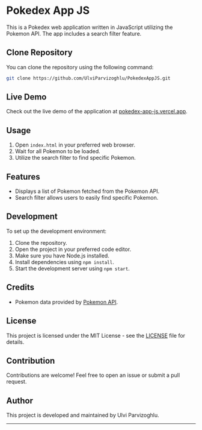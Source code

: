 # Pokedex App JS

This is a Pokedex web application written in JavaScript utilizing the Pokemon API. The app includes a search filter feature.

## Clone Repository

You can clone the repository using the following command:

```bash
git clone https://github.com/UlviParvizoghlu/PokedexAppJS.git
```

## Live Demo

Check out the live demo of the application at [pokedex-app-js.vercel.app](https://pokedex-app-js.vercel.app).

## Usage

1. Open `index.html` in your preferred web browser.
2. Wait for all Pokemon to be loaded.
3. Utilize the search filter to find specific Pokemon.

## Features

- Displays a list of Pokemon fetched from the Pokemon API.
- Search filter allows users to easily find specific Pokemon.

## Development

To set up the development environment:

1. Clone the repository.
2. Open the project in your preferred code editor.
3. Make sure you have Node.js installed.
4. Install dependencies using `npm install`.
5. Start the development server using `npm start`.

## Credits

- Pokemon data provided by [Pokemon API](https://pokeapi.co/).

## License

This project is licensed under the MIT License - see the [LICENSE](LICENSE) file for details.

## Contribution

Contributions are welcome! Feel free to open an issue or submit a pull request.

## Author

This project is developed and maintained by Ulvi Parvizoghlu.

---
